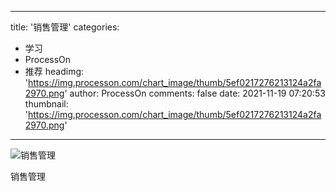 
---
title: '销售管理'
categories: 
 - 学习
 - ProcessOn
 - 推荐
headimg: 'https://img.processon.com/chart_image/thumb/5ef0217276213124a2fa2970.png'
author: ProcessOn
comments: false
date: 2021-11-19 07:20:53
thumbnail: 'https://img.processon.com/chart_image/thumb/5ef0217276213124a2fa2970.png'
---

<div>   
<img class="thumb" alt="销售管理" src="https://img.processon.com/chart_image/thumb/5ef0217276213124a2fa2970.png" referrerpolicy="no-referrer">
<p>销售管理</p>  
</div>
            